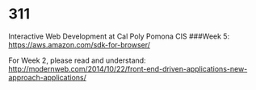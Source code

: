 # 311
Interactive Web Development at Cal Poly Pomona CIS
###Week 5: 
https://aws.amazon.com/sdk-for-browser/

For Week 2, please read and understand: 
http://modernweb.com/2014/10/22/front-end-driven-applications-new-approach-applications/
